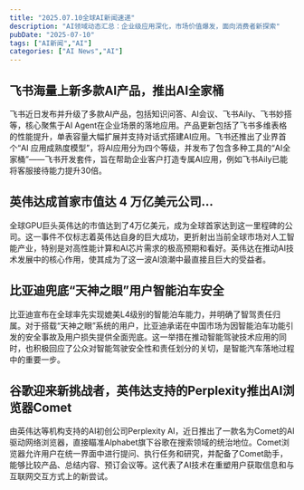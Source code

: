 ```yaml
---
title: "2025.07.10全球AI新闻速递"
description: "AI领域动态汇总：企业级应用深化，市场价值爆发，面向消费者新探索"
pubDate: "2025-07-10"
tags: ["AI新闻","AI"]
categories: ["AI News","AI"]
---
```

## 飞书海量上新多款AI产品，推出AI全家桶

飞书近日发布并升级了多款AI产品，包括知识问答、AI会议、飞书Aily、飞书妙搭等，核心聚焦于AI Agent在企业场景的落地应用。产品更新包括了飞书多维表格的性能提升，单表容量大幅扩展并支持对话式搭建AI应用。飞书还推出了业界首个“AI 应用成熟度模型”，将AI应用分为四个等级，并发布了包含多种工具的“AI全家桶”——飞书开发套件，旨在帮助企业客户打造专属AI应用，例如飞书Aily已能将客服接待能力提升30倍。

## 英伟达成首家市值达 4 万亿美元公司…

全球GPU巨头英伟达的市值达到了4万亿美元，成为全球首家达到这一里程碑的公司。这一事件不仅标志着英伟达自身的巨大成功，更折射出当前全球市场对人工智能产业，特别是对高性能计算和AI芯片需求的极高预期和看好。英伟达在推动AI技术发展中的核心作用，使其成为了这一波AI浪潮中最直接且巨大的受益者。

## 比亚迪兜底“天神之眼”用户智能泊车安全

比亚迪宣布在全球率先实现媲美L4级别的智能泊车能力，并明确了智驾责任归属。对于搭载“天神之眼”系统的用户，比亚迪承诺在中国市场为因智能泊车功能引发的安全事故及用户损失提供全面兜底。这一举措在推动智能驾驶技术应用的同时，也积极回应了公众对智能驾驶安全性和责任划分的关切，是智能汽车落地过程中的重要一步。

## 谷歌迎来新挑战者，英伟达支持的Perplexity推出AI浏览器Comet

由英伟达等机构支持的AI初创公司Perplexity AI，近日推出了一款名为Comet的AI驱动网络浏览器，直接瞄准Alphabet旗下谷歌在搜索领域的统治地位。Comet浏览器允许用户在统一界面中进行提问、执行任务和研究，并配备了Comet助手，能够比较产品、总结内容、预订会议等。这代表了AI技术在重塑用户获取信息和与互联网交互方式上的新尝试。
